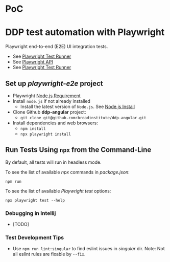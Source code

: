 # PoC
# DDP test automation with Playwright

Playwright end-to-end (E2E) UI integration tests.


* See [Playwright Test Runner](https://playwright.dev/docs/api/class-test)
* See [Playwright API](https://playwright.dev/docs/api/class-playwright)
* See [Playwright Test Runner](https://playwright.dev/docs/test-runners#playwright-test)

## Set up *playwright-e2e* project

* Playwright [Node.js Requirement](https://playwright.dev/docs/troubleshooting#nodejs-requirements)
* Install `node.js` if not already installed 
  * Install the latest version of `Node.js`. See [Node.js Install](https://nodejs.dev/en/learn/how-to-install-nodejs/)
* Clone Github **ddp-angular** project: 
  * `git clone git@github.com:broadinstitute/ddp-angular.git`
* Install dependencies and web browsers:
  * `npm install`
  * `npx playwright install`


## Run Tests Using `npx` from the Command-Line

By default, all tests will run in headless mode.

To see the list of available *npx* commands in *package.json*: <div class="text-blue">```npm run```</div>

To see the list of available *Playwright test* options:<div class="text-blue">```npx playwright test --help```</div>

### Debugging in Intellij

- [TODO]

### Test Development Tips
- Use `npm run lint:singular` to find eslint issues in *singular* dir. Note: Not all eslint rules are fixable by `--fix`.
